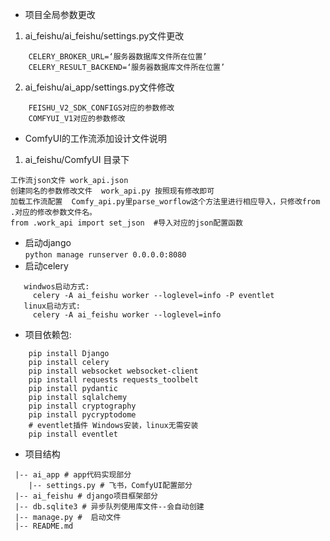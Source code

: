 + 项目全局参数更改
1.   ai_feishu/ai_feishu/settings.py文件更改
```
    CELERY_BROKER_URL=‘服务器数据库文件所在位置’
    CELERY_RESULT_BACKEND=‘服务器数据库文件所在位置’
```
2.  ai_feishu/ai_app/settings.py文件修改
```angular2html
    FEISHU_V2_SDK_CONFIGS对应的参数修改
    COMFYUI_V1对应的参数修改
```
+ ComfyUI的工作流添加设计文件说明
1. ai_feishu/ComfyUI 目录下
```angular2html
工作流json文件 work_api.json
创建同名的参数修改文件  work_api.py 按照现有修改即可
加载工作流配置  Comfy_api.py里parse_worflow这个方法里进行相应导入，只修改from .对应的修改参数文件名。
from .work_api import set_json  #导入对应的json配置函数
```

+ 启动django  
`python manage runserver 0.0.0.0:8080`
+ 启动celery
```
   windwos启动方式:  
     celery -A ai_feishu worker --loglevel=info -P eventlet  
   linux启动方式:  
     celery -A ai_feishu worker --loglevel=info
```
+ 项目依赖包:  
```angular2html
    pip install Django  
    pip install celery  
    pip install websocket websocket-client
    pip install requests requests_toolbelt
    pip install pydantic
    pip install sqlalchemy
    pip install cryptography
    pip install pycryptodome
    # eventlet插件 Windows安装，linux无需安装
    pip install eventlet
```
+ 项目结构  
```angular2html
 |-- ai_app # app代码实现部分
    |-- settings.py # 飞书，ComfyUI配置部分
 |-- ai_feishu # django项目框架部分
 |-- db.sqlite3 # 异步队列使用库文件--会自动创建
 |-- manage.py #  启动文件
 |-- README.md
```
